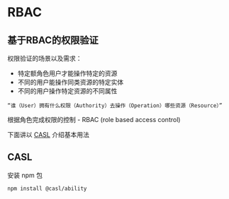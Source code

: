 # RBAC

## 基于RBAC的权限验证

权限验证的场景以及需求：
- 特定额角色用户才能操作特定的资源
- 不同的用户能操作同类资源的特定实体
- 不同的用户操作特定资源的不同属性

`“谁（User）拥有什么权限（Authority）去操作（Operation）哪些资源（Resource）”`

根据角色完成权限的控制 - RBAC (role based access control)

下面讲以 [CASL](https://github.com/stalniy/casl) 介绍基本用法

## CASL

安装 npm 包 

```bash
npm install @casl/ability
```